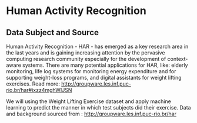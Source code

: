 # Human Activity Recognition

## Data Subject and Source
Human Activity Recognition - HAR - has emerged as a key research area in the last years and is gaining increasing 
attention by the pervasive computing research community especially for the development of context-aware systems. 
There are many potential applications for HAR, like: elderly monitoring, life log systems for monitoring energy 
expenditure and for supporting weight-loss programs, and digital assistants for weight lifting exercises. Read more:
http://groupware.les.inf.puc-rio.br/har#ixzz4mghWIJSN

We will using the Weight Lifting Exercise dataset and apply machine learning to predict the manner in which test 
subjects did their exercise. Data and background sourced from : http://groupware.les.inf.puc-rio.br/har 
